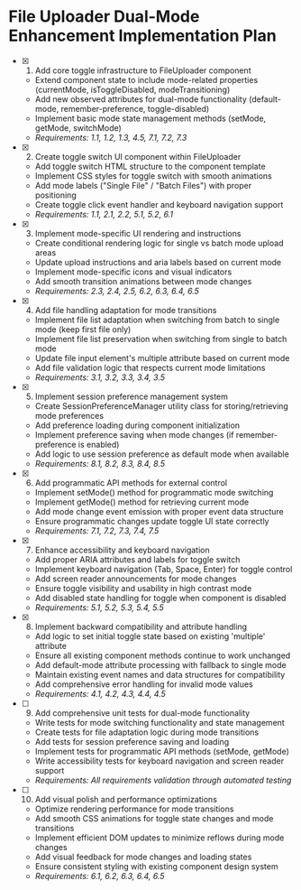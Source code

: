# File Uploader Dual-Mode Enhancement Implementation Plan

- [x] 1. Add core toggle infrastructure to FileUploader component






  - Extend component state to include mode-related properties (currentMode, isToggleDisabled, modeTransitioning)
  - Add new observed attributes for dual-mode functionality (default-mode, remember-preference, toggle-disabled)
  - Implement basic mode state management methods (setMode, getMode, switchMode)
  - _Requirements: 1.1, 1.2, 1.3, 4.5, 7.1, 7.2, 7.3_

- [x] 2. Create toggle switch UI component within FileUploader





  - Add toggle switch HTML structure to the component template
  - Implement CSS styles for toggle switch with smooth animations
  - Add mode labels ("Single File" / "Batch Files") with proper positioning
  - Create toggle click event handler and keyboard navigation support
  - _Requirements: 1.1, 2.1, 2.2, 5.1, 5.2, 6.1_

- [x] 3. Implement mode-specific UI rendering and instructions






  - Create conditional rendering logic for single vs batch mode upload areas
  - Update upload instructions and aria labels based on current mode
  - Implement mode-specific icons and visual indicators
  - Add smooth transition animations between mode changes
  - _Requirements: 2.3, 2.4, 2.5, 6.2, 6.3, 6.4, 6.5_

- [x] 4. Add file handling adaptation for mode transitions





  - Implement file list adaptation when switching from batch to single mode (keep first file only)
  - Implement file list preservation when switching from single to batch mode
  - Update file input element's multiple attribute based on current mode
  - Add file validation logic that respects current mode limitations
  - _Requirements: 3.1, 3.2, 3.3, 3.4, 3.5_

- [x] 5. Implement session preference management system





  - Create SessionPreferenceManager utility class for storing/retrieving mode preferences
  - Add preference loading during component initialization
  - Implement preference saving when mode changes (if remember-preference is enabled)
  - Add logic to use session preference as default mode when available
  - _Requirements: 8.1, 8.2, 8.3, 8.4, 8.5_

- [x] 6. Add programmatic API methods for external control






  - Implement setMode() method for programmatic mode switching
  - Implement getMode() method for retrieving current mode
  - Add mode change event emission with proper event data structure
  - Ensure programmatic changes update toggle UI state correctly
  - _Requirements: 7.1, 7.2, 7.3, 7.4, 7.5_

- [x] 7. Enhance accessibility and keyboard navigation






  - Add proper ARIA attributes and labels for toggle switch
  - Implement keyboard navigation (Tab, Space, Enter) for toggle control
  - Add screen reader announcements for mode changes
  - Ensure toggle visibility and usability in high contrast mode
  - Add disabled state handling for toggle when component is disabled
  - _Requirements: 5.1, 5.2, 5.3, 5.4, 5.5_

- [x] 8. Implement backward compatibility and attribute handling






  - Add logic to set initial toggle state based on existing 'multiple' attribute
  - Ensure all existing component methods continue to work unchanged
  - Add default-mode attribute processing with fallback to single mode
  - Maintain existing event names and data structures for compatibility
  - Add comprehensive error handling for invalid mode values
  - _Requirements: 4.1, 4.2, 4.3, 4.4, 4.5_

- [ ] 9. Add comprehensive unit tests for dual-mode functionality
  - Write tests for mode switching functionality and state management
  - Create tests for file adaptation logic during mode transitions
  - Add tests for session preference saving and loading
  - Implement tests for programmatic API methods (setMode, getMode)
  - Write accessibility tests for keyboard navigation and screen reader support
  - _Requirements: All requirements validation through automated testing_

- [ ] 10. Add visual polish and performance optimizations
  - Optimize rendering performance for mode transitions
  - Add smooth CSS animations for toggle state changes and mode transitions
  - Implement efficient DOM updates to minimize reflows during mode changes
  - Add visual feedback for mode changes and loading states
  - Ensure consistent styling with existing component design system
  - _Requirements: 6.1, 6.2, 6.3, 6.4, 6.5_
